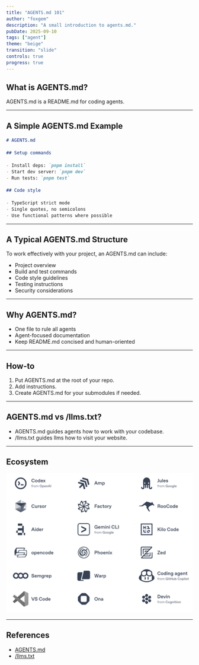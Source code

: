 ```yaml
---
title: "AGENTS.md 101"
author: "foxgem"
description: "A small introduction to agents.md."
pubDate: 2025-09-10
tags: ["agent"]
theme: "beige"
transition: "slide"
controls: true
progress: true
---
```


## What is AGENTS.md?

AGENTS.md is a README.md for coding agents.

---

## A Simple AGENTS.md Example

```md
# AGENTS.md

## Setup commands

- Install deps: `pnpm install`
- Start dev server: `pnpm dev`
- Run tests: `pnpm test`

## Code style

- TypeScript strict mode
- Single quotes, no semicolons
- Use functional patterns where possible
```

---

## A Typical AGENTS.md Structure

To work effectively with your project, an AGENTS.md can include:

- Project overview <!-- .element: class="fragment" -->
- Build and test commands <!-- .element: class="fragment" -->
- Code style guidelines <!-- .element: class="fragment" -->
- Testing instructions <!-- .element: class="fragment" -->
- Security considerations <!-- .element: class="fragment" -->

---

## Why AGENTS.md?

- One file to rule all agents <!-- .element: class="fragment" -->
- Agent-focused documentation <!-- .element: class="fragment" -->
- Keep README.md concised and human-oriented <!-- .element: class="fragment" -->

---

## How-to

1. Put AGENTS.md at the root of your repo.
1. Add instructions.
1. Create AGENTS.md for your submodules if needed.

---

## AGENTS.md vs /llms.txt?

- AGENTS.md guides agents how to work with your codebase.
- /llms.txt guides llms how to visit your website.

---

## Ecosystem

![ecosystem](./imgs/agents-md-ecosystem.png)

---

## References

- [AGENTS.md](https://agents.md/)
- [/llms.txt](https://llmstxt.org/)
